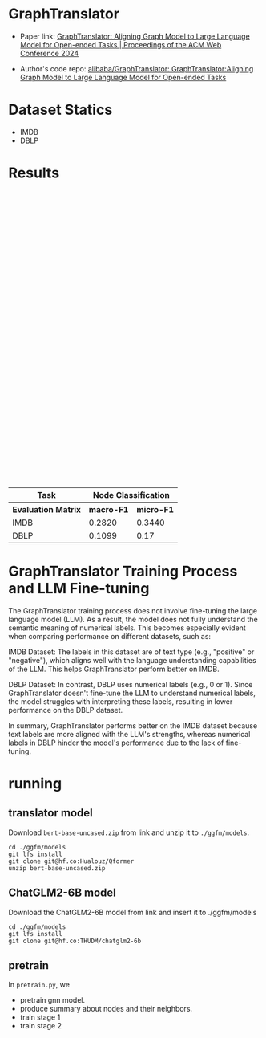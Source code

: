 # GraphTranslator

  

- Paper link: [GraphTranslator: Aligning Graph Model to Large Language Model for Open-ended Tasks | Proceedings of the ACM Web Conference 2024](https://dl.acm.org/doi/abs/10.1145/3589334.3645682)

- Author's code repo: [alibaba/GraphTranslator: GraphTranslator:Aligning Graph Model to Large Language Model for Open-ended Tasks](https://github.com/alibaba/GraphTranslator)

  

# Dataset Statics

- IMDB
- DBLP
  

# Results

<table>

  <tr>

    <th>Task</th>

    <th colspan="2">Node Classification</th>

  </tr>

  <tr>

    <th>Evaluation Matrix</th>

    <th>macro-F1</th>
    
    <th>micro-F1</th>

  </tr>

  <tr>

    <td>IMDB</td>

    <td>0.2820</td>

    <td>0.3440</td>

  </tr>
 
  <tr>

    <td>DBLP</td>

    <td>0.1099</td>

    <td>0.17</td>

  </tr>

</table>

# GraphTranslator Training Process and LLM Fine-tuning
The GraphTranslator training process does not involve fine-tuning the large language model (LLM). As a result, the model does not fully understand the semantic meaning of numerical labels. This becomes especially evident when comparing performance on different datasets, such as:

IMDB Dataset: The labels in this dataset are of text type (e.g., "positive" or "negative"), which aligns well with the language understanding capabilities of the LLM. This helps GraphTranslator perform better on IMDB.

DBLP Dataset: In contrast, DBLP uses numerical labels (e.g., 0 or 1). Since GraphTranslator doesn't fine-tune the LLM to understand numerical labels, the model struggles with interpreting these labels, resulting in lower performance on the DBLP dataset.

In summary, GraphTranslator performs better on the IMDB dataset because text labels are more aligned with the LLM's strengths, whereas numerical labels in DBLP hinder the model's performance due to the lack of fine-tuning.

# running
## translator model
Download `bert-base-uncased.zip` from link and unzip it to `./ggfm/models`.
```
cd ./ggfm/models
git lfs install
git clone git@hf.co:Hualouz/Qformer
unzip bert-base-uncased.zip
```

## ChatGLM2-6B model
Download the ChatGLM2-6B model from link and insert it to ./ggfm/models
```
cd ./ggfm/models
git lfs install
git clone git@hf.co:THUDM/chatglm2-6b
```

## pretrain
In `pretrain.py`, we 
- pretrain gnn model.
- produce summary about nodes and their neighbors.
- train stage 1
- train stage 2

